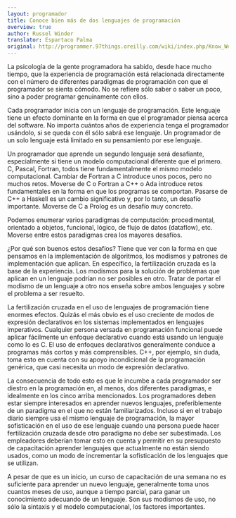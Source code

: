 ```yaml
---
layout: programador
title: Conoce bien más de dos lenguajes de programación
overview: true
author: Russel Winder
translator: Espartaco Palma
original: http://programmer.97things.oreilly.com/wiki/index.php/Know_Well_More_than_Two_Programming_Languages
---
```


La psicología de la gente programadora ha sabido, desde hace mucho
tiempo, que la experiencia de programación está relacionada directamente
con el número de diferentes paradigmas de programación con que el
programador se sienta cómodo. No se refiere sólo saber o saber un poco,
sino a poder programar genuinamente con ellos.

Cada programador inicia con un lenguaje de programación. Este lenguaje
tiene un efecto dominante en la forma en que el programador piensa
acerca del software. No importa cuántos años de experiencia tenga el
programador usándolo, si se queda con él sólo sabrá ese lenguaje. Un
programador de un solo lenguaje está limitado en su pensamiento por ese
lenguaje.

Un programador que aprende un segundo lenguaje será desafiante,
especialmente si tiene un modelo computacional diferente que el primero.
C, Pascal, Fortran, todos tiene fundamentalmente el mismo modelo
computacional. Cambiar de Fortran a C introduce unos pocos, pero no
muchos retos. Moverse de C o Fortran a C++ o Ada introduce retos
fundamentales en la forma en que los programas se comportan. Pasarse de
C++ a Haskell es un cambio significativo y, por lo tanto, un desafío
importante. Moverse de C a Prolog es un desafío muy concreto.

Podemos enumerar varios paradigmas de computación: procedimental,
orientado a objetos, funcional, lógico, de flujo de datos (dataflow),
etc. Moverse entre estos paradigmas crea los mayores desafíos.

¿Por qué son buenos estos desafíos? Tiene que ver con la forma en que
pensamos en la implementación de algoritmos, los modismos y patrones de
implementación que aplican. En específico, la fertilización cruzada es
la base de la experiencia. Los modismos para la solución de problemas
que aplican en un lenguaje podrían no ser posibles en otro. Tratar de
portar el modismo de un lenguaje a otro nos enseña sobre ambos lenguajes
y sobre el problema a ser resuelto.

La fertilización cruzada en el uso de lenguajes de programación tiene
enormes efectos. Quizás el más obvio es el uso creciente de modos de
expresión declarativos en los sistemas implementados en lenguajes
imperativos. Cualquier persona versada en programación funcional puede
aplicar fácilmente un enfoque declarativo cuando está usando un lenguaje
como lo es C. El uso de enfoques declarativos generalmente conduce a
programas más cortos y más comprensibles. C++, por ejemplo, sin duda,
toma esto en cuenta con su apoyo incondicional de la programación
genérica, que casi necesita un modo de expresión declarativo.

La consecuencia de todo esto es que le incumbe a cada programador ser
diestro en la programación en, al menos, dos diferentes paradigmas, e
idealmente en los cinco arriba mencionados. Los programadores deben
estar siempre interesados en aprender nuevos lenguajes, preferiblemente
de un paradigma en el que no están familiarizados. Incluso si en el
trabajo diario siempre usa el mismo lenguaje de programación, la mayor
sofisticación en el uso de ese lenguaje cuando una persona puede hacer
fertilización cruzada desde otro paradigma no debe ser subestimada. Los
empleadores deberían tomar esto en cuenta y permitir en su presupuesto
de capacitación aprender lenguajes que actualmente no están siendo
usados, como un modo de incrementar la sofisticación de los lenguajes
que se utilizan.

A pesar de que es un inicio, un curso de capacitación de una semana no
es suficiente para aprender un nuevo lenguaje, generalmente toma unos
cuantos meses de uso, aunque a tiempo parcial, para ganar un
conocimiento adecuando de un lenguaje. Son sus modismos de uso, no sólo
la sintaxis y el modelo computacional, los factores importantes.

